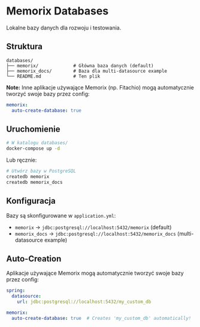 # Memorix Databases

Lokalne bazy danych dla rozwoju i testowania.

## Struktura

```
databases/
├── memorix/             # Główna baza danych (default)
├── memorix_docs/        # Baza dla multi-datasource example
└── README.md            # Ten plik
```

**Note:** Inne aplikacje używające Memorix (np. Fitachio) mogą automatycznie tworzyć swoje bazy przez config:
```yaml
memorix:
  auto-create-database: true
```

## Uruchomienie

```bash
# W katalogu databases/
docker-compose up -d
```

Lub ręcznie:
```bash
# Utwórz bazy w PostgreSQL
createdb memorix
createdb memorix_docs
```

## Konfiguracja

Bazy są skonfigurowane w `application.yml`:
- `memorix` → `jdbc:postgresql://localhost:5432/memorix` (default)
- `memorix_docs` → `jdbc:postgresql://localhost:5432/memorix_docs` (multi-datasource example)

## Auto-Creation

Aplikacje używające Memorix mogą automatycznie tworzyć swoje bazy przez config:
```yaml
spring:
  datasource:
    url: jdbc:postgresql://localhost:5432/my_custom_db

memorix:
  auto-create-database: true  # Creates 'my_custom_db' automatically!
```
